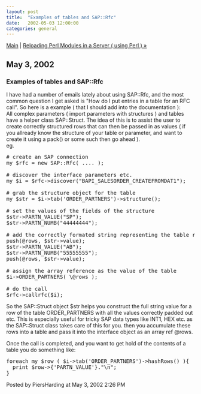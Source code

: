 ```yaml
---
layout: post
title:  "Examples of tables and SAP::Rfc"
date:   2002-05-03 12:00:00
categories: general
---
```

<p align="right">

<a href="http://www.piersharding.com/blog/">Main</a>
| <a href="http://www.piersharding.com/blog/archives/2002/05/reloading_perl.html">Reloading Perl Modules in a Server ( using Perl ) &raquo;</a>

</p>

<h2>May  3, 2002</h2>

<h3>Examples of tables and SAP::Rfc</h3>

I have had a number of emails lately about using SAP::Rfc, and the most common question I get asked is "How do I put entries in a table for an RFC call".  So here is a example ( that I should add into the documentation ):
<br/>
All complex parameters ( import parameters with structures ) and tables have
a helper class SAP::Struct.  The idea of this is to assist the user to create correctly structured rows that can then be passed in as values ( if you allready know the structure of your table or parameter, and want to create it using a pack() or some such then go ahead ).
<br/>
eg.
<pre>
# create an SAP connection
my $rfc = new SAP::Rfc( .... );

# discover the interface parameters etc.
my $i = $rfc->discover("BAPI_SALESORDER_CREATEFROMDAT1");

# grab the structure object for the table
my $str = $i->tab('ORDER_PARTNERS')->structure();

# set the values of the fields of the structure
$str->PARTN_VALUE("SP");
$str->PARTN_NUMB("44444444");

# add the correctly formated string representing the table row to an array
push(@rows, $str->value);
$str->PARTN_VALUE("AB");
$str->PARTN_NUMB("55555555");
push(@rows, $str->value);

# assign the array reference as the value of the table
$i->ORDER_PARTNERS( \@rows );

# do the call
$rfc->callrfc($i);
</pre>
So the SAP::Struct object $str helps you construct the full string value
for a row of the table ORDER_PARTNERS with all the values correctly
padded out etc.  This is especially useful for tricky SAP data types like 
 INT1, HEX etc. as the SAP::Struct class takes care of this for you.
then you accumulate these rows into a table and pass it into the
interface object as an array ref \@rows.

Once the call is completed, and you want to get hold of the contents of a
table you do something like:

<pre>
foreach my $row ( $i->tab('ORDER_PARTNERS')->hashRows() ){
  print $row->{'PARTN_VALUE'}."\n";
}
</pre>

<div id="a000022more"><div id="more">

</div></div>

<p class="posted">Posted by PiersHarding at May  3, 2002  2:26 PM</p>





